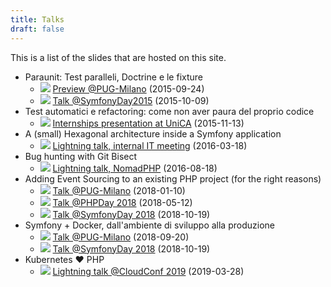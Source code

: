 ```yaml
---
title: Talks
draft: false
---
```

This is a list of the slides that are hosted on this site.

 * Paraunit: Test paralleli, Doctrine e le fixture
   * ![][ita] [Preview @PUG-Milano](/slides/2015-09-paraunit-pugmi/) (2015-09-24)
   * ![][ita] [Talk @SymfonyDay2015](/slides/2015-10-paraunit-symfonyday/) (2015-10-09)
 * Test automatici e refactoring: come non aver paura del proprio codice
   * ![][ita] [Internships presentation at UniCA](/slides/2015-11-unica/) (2015-11-13)
 * A (small) Hexagonal architecture inside a Symfony application
   * ![][eng] [Lightning talk, internal IT meeting](/slides/2016-03-hexagonal/) (2016-03-18)
 * Bug hunting with Git Bisect
   * ![][eng] [Lightning talk, NomadPHP](/slides/2016-08-git-bisect/) (2016-08-18)
 * Adding Event Sourcing to an existing PHP project (for the right reasons)
   * ![][eng] [Talk @PUG-Milano](/slides/2018-01-event-sourcing/) (2018-01-10)
   * ![][eng] [Talk @PHPDay 2018](/slides/2018-05-event-sourcing-phpday/) (2018-05-12)
   * ![][eng] [Talk @SymfonyDay 2018](/slides/2018-10-event-sourcing-symfonyday/) (2018-10-19)
 * Symfony + Docker, dall'ambiente di sviluppo alla produzione
   * ![][ita] [Talk @PUG-Milano](/slides/2018-09-symfony-docker-pugmi/) (2018-09-20)
   * ![][ita] [Talk @SymfonyDay 2018](/slides/2018-10-symfony-docker-symfonyday/) (2018-10-19)
 * Kubernetes ❤ PHP
   * ![][ita] [Lightning talk @CloudConf 2019](/slides/2019-03-k8s-loves-php-cloudconf/) (2019-03-28)

[ita]: https://upload.wikimedia.org/wikipedia/en/thumb/0/03/Flag_of_Italy.svg/22px-Flag_of_Italy.svg.png
[eng]: https://upload.wikimedia.org/wikipedia/en/thumb/a/ae/Flag_of_the_United_Kingdom.svg/22px-Flag_of_the_United_Kingdom.svg.png
